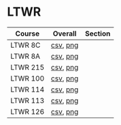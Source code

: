 # LTWR

| Course | Overall | Section |
| ------ | ------- | ------- |
| LTWR 8C | [csv](https://github.com/UCSD-Historical-Enrollment-Data/2024Spring/blob/main/overall/LTWR%208C.csv), [png](https://raw.githubusercontent.com/UCSD-Historical-Enrollment-Data/2024Spring/main/plot_overall/LTWR%208C.png) |  |
| LTWR 8A | [csv](https://github.com/UCSD-Historical-Enrollment-Data/2024Spring/blob/main/overall/LTWR%208A.csv), [png](https://raw.githubusercontent.com/UCSD-Historical-Enrollment-Data/2024Spring/main/plot_overall/LTWR%208A.png) |  |
| LTWR 215 | [csv](https://github.com/UCSD-Historical-Enrollment-Data/2024Spring/blob/main/overall/LTWR%20215.csv), [png](https://raw.githubusercontent.com/UCSD-Historical-Enrollment-Data/2024Spring/main/plot_overall/LTWR%20215.png) |  |
| LTWR 100 | [csv](https://github.com/UCSD-Historical-Enrollment-Data/2024Spring/blob/main/overall/LTWR%20100.csv), [png](https://raw.githubusercontent.com/UCSD-Historical-Enrollment-Data/2024Spring/main/plot_overall/LTWR%20100.png) |  |
| LTWR 114 | [csv](https://github.com/UCSD-Historical-Enrollment-Data/2024Spring/blob/main/overall/LTWR%20114.csv), [png](https://raw.githubusercontent.com/UCSD-Historical-Enrollment-Data/2024Spring/main/plot_overall/LTWR%20114.png) |  |
| LTWR 113 | [csv](https://github.com/UCSD-Historical-Enrollment-Data/2024Spring/blob/main/overall/LTWR%20113.csv), [png](https://raw.githubusercontent.com/UCSD-Historical-Enrollment-Data/2024Spring/main/plot_overall/LTWR%20113.png) |  |
| LTWR 126 | [csv](https://github.com/UCSD-Historical-Enrollment-Data/2024Spring/blob/main/overall/LTWR%20126.csv), [png](https://raw.githubusercontent.com/UCSD-Historical-Enrollment-Data/2024Spring/main/plot_overall/LTWR%20126.png) |  |
